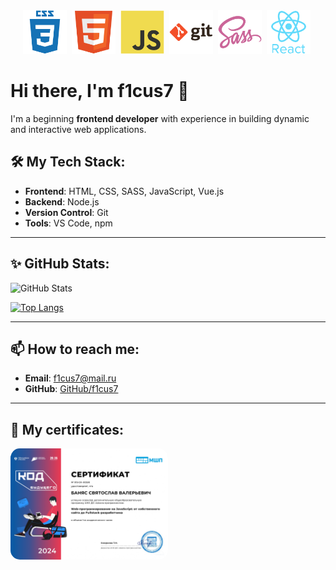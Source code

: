 <div id="header" align="center">
<div>
  <img src="https://github.com/devicons/devicon/blob/master/icons/css3/css3-plain-wordmark.svg"  title="CSS3" alt="CSS" width="70" height="70"/>&nbsp;
  <img src="https://github.com/devicons/devicon/blob/master/icons/html5/html5-original.svg" title="HTML5" alt="HTML" width="70" height="70"/>&nbsp;
  <img src="https://github.com/devicons/devicon/blob/master/icons/javascript/javascript-original.svg" title="JavaScript" alt="JavaScript" width="70" height="70"/>&nbsp;
  <img src="https://github.com/devicons/devicon/blob/master/icons/git/git-original-wordmark.svg" title="Git" **alt="Git" width="70" height="70"/>&nbsp;
  <img src="https://github.com/devicons/devicon/blob/master/icons/sass/sass-original.svg" title="Sass" **alt="Sass" width="70" height="70"/>&nbsp;
  <img src="https://github.com/devicons/devicon/blob/master/icons/react/react-original-wordmark.svg" title="React" **alt="React" width="70" height="70"/>&nbsp;
</div>
</div>

# Hi there, I'm f1cus7 👋

I'm a beginning **frontend developer** with experience in building dynamic and interactive web applications.

## 🛠 My Tech Stack:
- **Frontend**: HTML, CSS, SASS, JavaScript, Vue.js
- **Backend**: Node.js
- **Version Control**: Git
- **Tools**: VS Code, npm

---

## ✨ GitHub Stats:
![GitHub Stats](https://github-readme-stats.vercel.app/api?username=f1cus7&show_icons=true&theme=radical)&nbsp;


[![Top Langs](https://github-readme-stats.vercel.app/api/top-langs/?username=f1cus7&layout=compact&theme=vision-friendly-dark)](https://github.com/anuraghazra/github-readme-stats)

---

## 📫 How to reach me:
- **Email**: f1cus7@mail.ru
- **GitHub**: [GitHub/f1cus7](https://github.com/f1cus7)

---
## 📃 My certificates:
<div>
  <img src="https://github.com/f1cus7/certificate/blob/main/certificate.jpg" title="certificate" **alt="certificate" width="50%" height="auto" style="border-radius: 15px;" />&nbsp;
</div>
